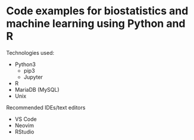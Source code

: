 # Code examples for biostatistics and machine learning using Python and R


Technologies used:

- Python3
    - pip3
    - Jupyter
- R
- MariaDB (MySQL)
- Unix

Recommended IDEs/text editors

- VS Code
- Neovim
- RStudio